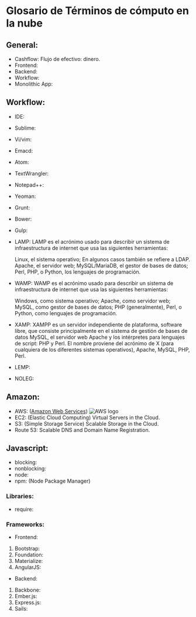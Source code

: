# Glosario de Términos de cómputo en la nube
## General:
 - Cashflow: Flujo de efectivo: dinero.
 - Frontend:
 - Backend:
 - Workflow:
 - Monolithic App:

## Workflow:
 - IDE:
 - Sublime:
 - Vi/vim:
 - Emacd:
 - Atom:
 - TextWrangler:
 - Notepad++:
 - Yeoman:
 - Grunt:
 - Bower:
 - Gulp:
 - LAMP:
 LAMP es el acrónimo usado para describir un sistema de infraestructura de internet que usa las siguientes herramientas:

    Linux, el sistema operativo; En algunos casos también se refiere a LDAP.
    Apache, el servidor web;
    MySQL/MariaDB, el gestor de bases de datos;
    Perl, PHP, o Python, los lenguajes de programación.

 - WAMP:
 WAMP es el acrónimo usado para describir un sistema de infraestructura de internet que usa las siguientes herramientas:

    Windows, como sistema operativo;
    Apache, como servidor web;
    MySQL, como gestor de bases de datos;
    PHP (generalmente), Perl, o Python, como lenguajes de programación.

 - XAMP:
 XAMPP es un servidor independiente de plataforma, software libre, que consiste principalmente en el sistema de gestión de bases de datos MySQL, el servidor web Apache y los intérpretes para lenguajes de script: PHP y Perl. El nombre proviene del acrónimo de X (para cualquiera de los diferentes sistemas operativos), Apache, MySQL, PHP, Perl.

 - LEMP:
 - NOLEG:

## Amazon:
 - AWS: ([Amazon Web Services](https://aws.amazon.com/es/)) ![AWS logo](https://a0.awsstatic.com/main/images/logos/aws_logo_105x39.png)
 - EC2: (Elastic Cloud Computing) Virtual Servers in the Cloud.
 - S3: (Simple Storage Service) Scalable Storage in the Cloud.
 - Route 53: Scalable DNS and Domain Name Registration.

## Javascript:
  - blocking:
  - nonblocking:
  - node:
  - npm: (Node Package Manager)

### Libraries:
   - require:

### Frameworks:
 - Frontend:
  1. Bootstrap:
  2. Foundation:
  3. Materialize:
  4. AngularJS:
 - Backend:
  1. Backbone:
  2. Ember.js:
  3. Express.js:
  4. Sails:
